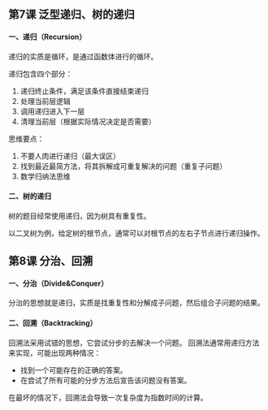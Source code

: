## 第7课 泛型递归、树的递归

#### 一、递归（Recursion）

递归的实质是循环，是通过函数体进行的循环。

递归包含四个部分：

1. 递归终止条件，满足该条件直接结束递归
2. 处理当前层逻辑
3. 调用递归进入下一层
4. 清理当前层（根据实际情况决定是否需要）

思维要点：

1. 不要人肉进行递归（最大误区）
2. 找到最近最简方法，将其拆解成可重复解决的问题（重复子问题）
3. 数学归纳法思维

#### 二、树的递归

树的题目经常使用递归，因为树具有重复性。

以二叉树为例，给定树的根节点，通常可以对根节点的左右子节点进行递归操作。

## 第8课 分治、回溯

#### 一、分治（Divide&Conquer）

分治的思想就是递归，实质是找重复性和分解成子问题，然后组合子问题的结果。

#### 二、回溯（Backtracking）

回溯法采用试错的思想，它尝试分步的去解决一个问题。 回溯法通常用递归方法来实现，可能出现两种情况：

- 找到一个可能存在的正确的答案。
- 在尝试了所有可能的分步方法后宣告该问题没有答案。

在最坏的情况下，回溯法会导致一次复杂度为指数时间的计算。